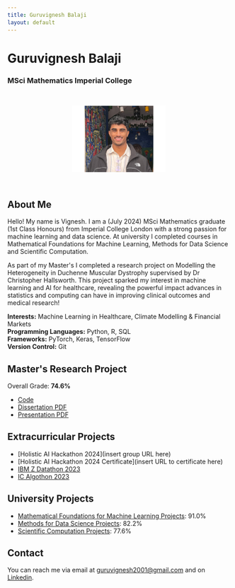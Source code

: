 ```yaml
---
title: Guruvignesh Balaji
layout: default
---
```



# Guruvignesh Balaji
### MSci Mathematics Imperial College

<img src="Headshot.jpg" style="transform: rotate(90deg); width: 150px; height: auto; display: block; margin: auto;">

## About Me

Hello! My name is Vignesh. I am a (July 2024) MSci Mathematics graduate (1st Class Honours) from Imperial College London with a strong passion for machine learning and data science. At university I completed courses in Mathematical Foundations for Machine Learning, Methods for Data Science and Scientific Computation. 

As part of my Master's I completed a research project on Modelling the Heterogeneity in Duchenne Muscular Dystrophy supervised by Dr Christopher Hallsworth. This project sparked my interest in machine learning and AI for healthcare, revealing the powerful impact advances in statistics and computing can have in improving clinical outcomes and medical research!

**Interests:** Machine Learning in Healthcare, Climate Modelling & Financial Markets<br>
**Programming Languages:** Python, R, SQL<br>
**Frameworks:** PyTorch, Keras, TensorFlow<br>
**Version Control:** Git


## Master's Research Project
Overall Grade: **74.6%**
- [Code](https://github.com/vig2001/M4R)
- [Dissertation PDF](https://github.com/Vig2001/vig2001.github.io/raw/main/01849526_VB.pdf)
- [Presentation PDF](https://github.com/Vig2001/vig2001.github.io/raw/main/Vignesh_M4R_Presentation-4.pdf)

## Extracurricular Projects
- [Holistic AI Hackathon 2024](insert group URL here)
- [Holistic AI Hackathon 2024 Certificate](insert URL to certificate here)
- [IBM Z Datathon 2023](https://github.com/Vig2001/IBMZDatathon.git)
- [IC Algothon 2023](https://github.com/Vig2001/ICAlgothon.git)

## University Projects

- [Mathematical Foundations for Machine Learning Projects](https://github.com/vig2001/M4ML): 91.0%
- [Methods for Data Science Projects](https://github.com/vig2001/MDS): 82.2%
- [Scientific Computation Projects](https://github.com/vig2001/SciComp): 77.6%

## Contact

You can reach me via email at [guruvignesh2001@gmail.com](mailto:guruvignesh2001@gmail.com) and on [Linkedin](https://www.linkedin.com/in/guruvigneshbalaji).
